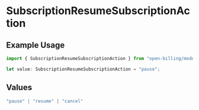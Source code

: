 # SubscriptionResumeSubscriptionAction

## Example Usage

```typescript
import { SubscriptionResumeSubscriptionAction } from "open-billing/models/operations";

let value: SubscriptionResumeSubscriptionAction = "pause";
```

## Values

```typescript
"pause" | "resume" | "cancel"
```